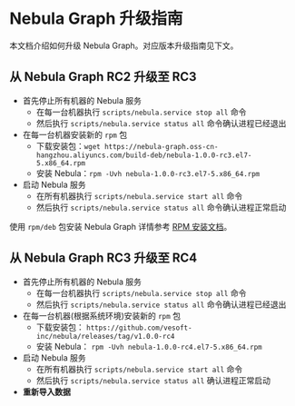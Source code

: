 # Nebula Graph 升级指南

本文档介绍如何升级 Nebula Graph。对应版本升级指南见下文。

## 从 Nebula Graph RC2 升级至 RC3

- 首先停止所有机器的 Nebula 服务
  - 在每一台机器执行 `scripts/nebula.service stop all` 命令
  - 然后执行 `scripts/nebula.service status all` 命令确认进程已经退出
- 在每一台机器安装新的 `rpm` 包
  - 下载安装包：`wget https://nebula-graph.oss-cn-hangzhou.aliyuncs.com/build-deb/nebula-1.0.0-rc3.el7-5.x86_64.rpm`
  - 安装 Nebula：`rpm -Uvh nebula-1.0.0-rc3.el7-5.x86_64.rpm`
- 启动 Nebula 服务
  - 在所有机器执行 `scripts/nebula.service start all` 命令
  - 然后执行 `scripts/nebula.service status all` 命令确认进程正常启动

使用 `rpm/deb` 包安装 Nebula Graph 详情参考 [RPM 安装文档](../../3.build-develop-and-administration/3.deploy-and-administrations/deployment/install-with-rpm-deb.md)。

## 从 Nebula Graph RC3 升级至 RC4

- 首先停止所有机器的 Nebula 服务
  - 在每一台机器执行 `scripts/nebula.service stop all` 命令
  - 然后执行 `scripts/nebula.service status all` 命令确认进程已经退出
- 在每一台机器(根据系统环境)安装新的 `rpm` 包
  - 下载安装包： `https://github.com/vesoft-inc/nebula/releases/tag/v1.0.0-rc4`
  - 安装 Nebula： `rpm -Uvh nebula-1.0.0-rc4.el7-5.x86_64.rpm`
- 启动 Nebula 服务
  - 在所有机器执行 `scripts/nebula.service start all` 命令
  - 然后执行 `scripts/nebula.service status all` 确认进程正常启动
- **重新导入数据**
